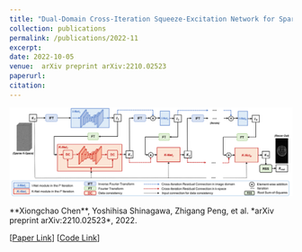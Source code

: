 ```yaml
---
title: "Dual-Domain Cross-Iteration Squeeze-Excitation Network for Sparse Reconstruction of Brain MRI"
collection: publications
permalink: /publications/2022-11
excerpt: 
date: 2022-10-05
venue:  arXiv preprint arXiv:2210.02523
paperurl:  
citation: 
---
```

<p align="center">
  <img width="750" src="../figures/2022-arXiv1-Chen.png">
</p>
**Xiongchao Chen**, Yoshihisa Shinagawa, Zhigang Peng, et al. *arXiv preprint arXiv:2210.02523*, 2022. 

[[Paper Link](https://arxiv.org/abs/2210.02523)] [[Code Link](https://github.com/XiongchaoChen/DD-CSENet)]  
